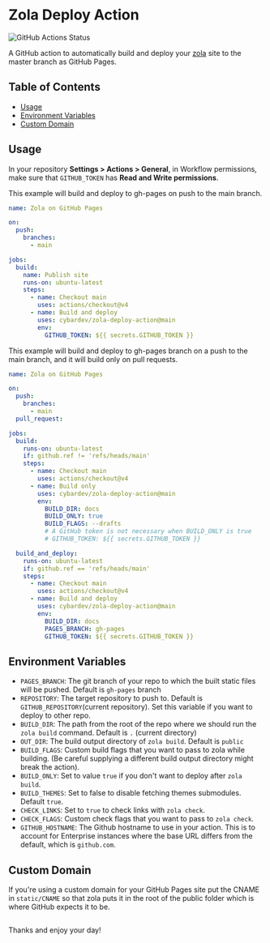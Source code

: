 # Zola Deploy Action

![GitHub Actions Status](https://github.com/cybardev/zola-deploy-action/actions/workflows/container.yml/badge.svg "GitHub Pages deployment status")

A GitHub action to automatically build and deploy your [zola] site to the master
branch as GitHub Pages.

## Table of Contents

- [Usage](#usage)
- [Environment Variables](#environment-variables)
- [Custom Domain](#custom-domain)

## Usage

In your repository **Settings > Actions > General**, in Workflow permissions, make sure that `GITHUB_TOKEN` has **Read and Write permissions**.

This example will build and deploy to gh-pages on push to the main branch.

```yml
name: Zola on GitHub Pages

on:
  push:
    branches:
      - main

jobs:
  build:
    name: Publish site
    runs-on: ubuntu-latest
    steps:
      - name: Checkout main
        uses: actions/checkout@v4
      - name: Build and deploy
        uses: cybardev/zola-deploy-action@main
        env:
          GITHUB_TOKEN: ${{ secrets.GITHUB_TOKEN }}
```

This example will build and deploy to gh-pages branch on a push to the main branch,
and it will build only on pull requests.

```yml
name: Zola on GitHub Pages

on:
  push:
    branches:
      - main
  pull_request:

jobs:
  build:
    runs-on: ubuntu-latest
    if: github.ref != 'refs/heads/main'
    steps:
      - name: Checkout main
        uses: actions/checkout@v4
      - name: Build only
        uses: cybardev/zola-deploy-action@main
        env:
          BUILD_DIR: docs
          BUILD_ONLY: true
          BUILD_FLAGS: --drafts
          # A GitHub token is not necessary when BUILD_ONLY is true
          # GITHUB_TOKEN: ${{ secrets.GITHUB_TOKEN }}

  build_and_deploy:
    runs-on: ubuntu-latest
    if: github.ref == 'refs/heads/main'
    steps:
      - name: Checkout main
        uses: actions/checkout@v4
      - name: Build and deploy
        uses: cybardev/zola-deploy-action@main
        env:
          BUILD_DIR: docs
          PAGES_BRANCH: gh-pages
          GITHUB_TOKEN: ${{ secrets.GITHUB_TOKEN }}
```

## Environment Variables

- `PAGES_BRANCH`: The git branch of your repo to which the built static files will be pushed. Default is `gh-pages` branch
- `REPOSITORY`: The target repository to push to. Default is `GITHUB_REPOSITORY`(current repository). Set this variable if you want to deploy to other repo.
- `BUILD_DIR`: The path from the root of the repo where we should run the `zola build` command. Default is `.` (current directory)
- `OUT_DIR`: The build output directory of `zola build`. Default is `public`
- `BUILD_FLAGS`: Custom build flags that you want to pass to zola while building. (Be careful supplying a different build output directory might break the action).
- `BUILD_ONLY`: Set to value `true` if you don't want to deploy after `zola build`.
- `BUILD_THEMES`: Set to false to disable fetching themes submodules. Default `true`.
- `CHECK_LINKS`: Set to `true` to check links with `zola check`.
- `CHECK_FLAGS`: Custom check flags that you want to pass to `zola check`.
- `GITHUB_HOSTNAME`: The Github hostname to use in your action. This is to account for Enterprise instances where the base URL differs from the default, which is `github.com`.

## Custom Domain

If you're using a custom domain for your GitHub Pages site put the CNAME
in `static/CNAME` so that zola puts it in the root of the public folder
which is where GitHub expects it to be.

[zola]: https://github.com/getzola/zola

##

Thanks and enjoy your day!
